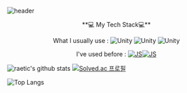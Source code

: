 
![header](https://capsule-render.vercel.app/api?type=shark&color=auto&height=300&section=header&text=🐋박예찬🦈&fontSize=80)
<div align=center>
**💻 My Tech Stack💻**


What I usually use : ![Unity](https://img.shields.io/badge/Unity-FFFFFF?style=flat-square&logo=Unity&logoColor=black) ![Unity](https://img.shields.io/badge/Csharp-239120?style=flat-square&logo=Csharp&logoColor=white) ![Unity](https://img.shields.io/badge/C++-00599C?style=flat-square&logo=C%2B%2B&logoColor=white)
  
 I've used before : [![JS](https://img.shields.io/badge/JavaScript-F7DF1E?style=flat-square&logo=JavaScript&logoColor=black)](github.com/Joowon0220/TODO-List)[![JS](https://img.shields.io/badge/ReactNative-61DAFB?style=flat-square&logo=React&logoColor=black)](github.com/Joowon0220/TODO-List) 
  
</div>
<div style="display:inline;">
  
![raetic's github stats](https://github-readme-stats.vercel.app/api?username=raetic&show_icons=true) [![Solved.ac
프로필](http://mazassumnida.wtf/api/generate_badge?boj=raetic)](https://solved.ac/raetic)

</div>

![Top Langs](https://github-readme-stats.vercel.app/api/top-langs/?username=2Junsu&layout=compact&theme=white)
